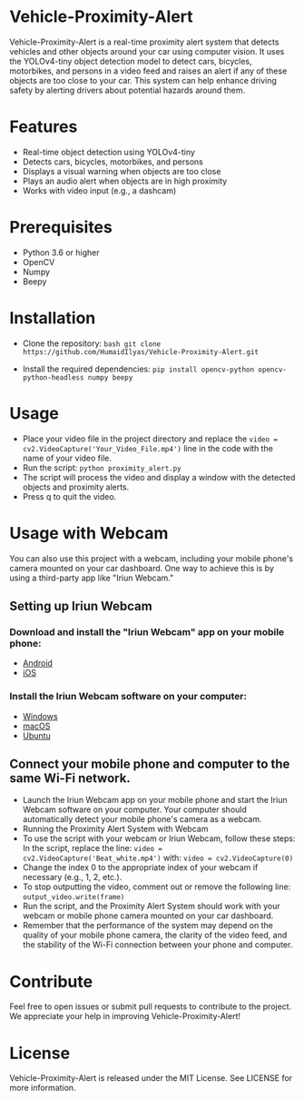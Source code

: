 # Vehicle-Proximity-Alert

Vehicle-Proximity-Alert is a real-time proximity alert system that detects vehicles and other objects around your car using computer vision. It uses the YOLOv4-tiny object detection model to detect cars, bicycles, motorbikes, and persons in a video feed and raises an alert if any of these objects are too close to your car. This system can help enhance driving safety by alerting drivers about potential hazards around them.

# Features

- Real-time object detection using YOLOv4-tiny
- Detects cars, bicycles, motorbikes, and persons
- Displays a visual warning when objects are too close
- Plays an audio alert when objects are in high proximity
- Works with video input (e.g., a dashcam)

# Prerequisites

- Python 3.6 or higher
- OpenCV
- Numpy
- Beepy

# Installation

- Clone the repository: `bash git clone https://github.com/HumaidIlyas/Vehicle-Proximity-Alert.git`

- Install the required dependencies: `pip install opencv-python opencv-python-headless numpy beepy`

# Usage

- Place your video file in the project directory and replace the `video = cv2.VideoCapture('Your_Video_File.mp4')` line in the code with the name of your     video file.
- Run the script: `python proximity_alert.py`
- The script will process the video and display a window with the detected objects and proximity alerts.
- Press q to quit the video.

# Usage with Webcam
  You can also use this project with a webcam, including your mobile phone's camera mounted on your car dashboard. One way to achieve this is by using a     third-party app like "Iriun Webcam."
  
## Setting up Iriun Webcam

### Download and install the "Iriun Webcam" app on your mobile phone:
- [Android](https://play.google.com/store/apps/details?id=com.iriun.webcam)
- [iOS](https://apps.apple.com/us/app/iriun-webcam/id1468908191)

### Install the Iriun Webcam software on your computer:
- [Windows](https://iriun.com/iriunwebcam.exe)
- [macOS](https://iriun.com/iriunwebcam.dmg)
- [Ubuntu](https://iriun.com/iriunwebcam.deb)

## Connect your mobile phone and computer to the same Wi-Fi network.
- Launch the Iriun Webcam app on your mobile phone and start the Iriun Webcam software on your computer. Your computer should automatically detect your       mobile phone's camera as a webcam.
- Running the Proximity Alert System with Webcam
- To use the script with your webcam or Iriun Webcam, follow these steps:
  In the script, replace the line: `video = cv2.VideoCapture('Beat_white.mp4')`
  with:
  `video = cv2.VideoCapture(0)`
- Change the index 0 to the appropriate index of your webcam if necessary (e.g., 1, 2, etc.).
- To stop outputting the video, comment out or remove the following line: `output_video.write(frame)`
- Run the script, and the Proximity Alert System should work with your webcam or mobile phone camera mounted on your car dashboard.
- Remember that the performance of the system may depend on the quality of your mobile phone camera, the clarity of the video feed, and the stability of     the Wi-Fi connection between your phone and computer.


# Contribute

Feel free to open issues or submit pull requests to contribute to the project. We appreciate your help in improving Vehicle-Proximity-Alert!

# License

Vehicle-Proximity-Alert is released under the MIT License. See LICENSE for more information.
